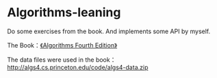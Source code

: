 # Algorithms-leaning
Do some exercises from the book. And implements some API by myself.

The Book：[《Algorithms Fourth Edition》](http://algs4.cs.princeton.edu/home/)

The data files were used in the book：http://algs4.cs.princeton.edu/code/algs4-data.zip